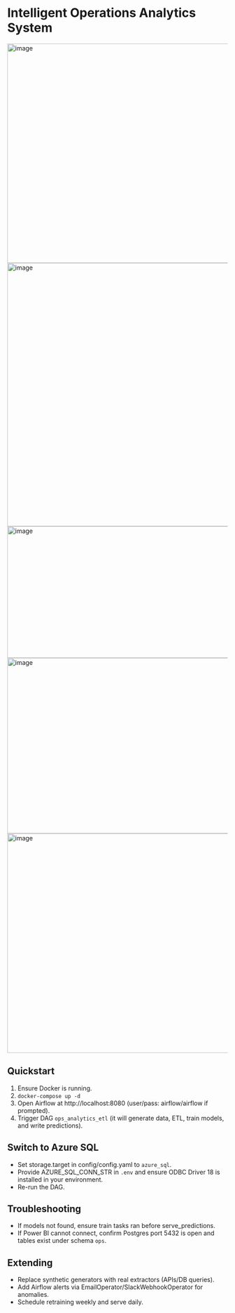 # Intelligent Operations Analytics System
<img width="800" height="500" alt="image" src="https://github.com/user-attachments/assets/0ff9bd93-9acc-4652-9d73-eba9b6937e58" />
<img width="1000" height="600" alt="image" src="https://github.com/user-attachments/assets/f7845846-89f6-45ee-be11-f991c6995b48" />
<img width="1200" height="300" alt="image" src="https://github.com/user-attachments/assets/04b9e1ae-936b-4335-90b7-ec7c98cdc797" />
<img width="600" height="400" alt="image" src="https://github.com/user-attachments/assets/bc525510-82e8-4446-abda-b1a09246fd1f" />
<img width="1000" height="500" alt="image" src="https://github.com/user-attachments/assets/0a1d68d3-e88f-4bdf-aba2-8751eb02567f" />

## Quickstart
1. Ensure Docker is running.
2. `docker-compose up -d`
3. Open Airflow at http://localhost:8080 (user/pass: airflow/airflow if prompted).
4. Trigger DAG `ops_analytics_etl` (it will generate data, ETL, train models, and write predictions).

## Switch to Azure SQL
- Set storage.target in config/config.yaml to `azure_sql`.
- Provide AZURE_SQL_CONN_STR in `.env` and ensure ODBC Driver 18 is installed in your environment.
- Re-run the DAG.

## Troubleshooting
- If models not found, ensure train tasks ran before serve_predictions.
- If Power BI cannot connect, confirm Postgres port 5432 is open and tables exist under schema `ops`.

## Extending
- Replace synthetic generators with real extractors (APIs/DB queries).
- Add Airflow alerts via EmailOperator/SlackWebhookOperator for anomalies.
- Schedule retraining weekly and serve daily.
